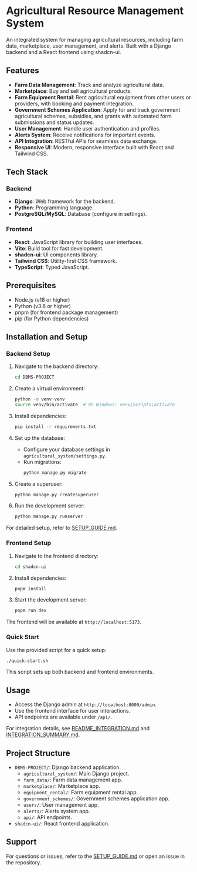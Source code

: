 # Agricultural Resource Management System

An integrated system for managing agricultural resources, including farm data, marketplace, user management, and alerts. Built with a Django backend and a React frontend using shadcn-ui.

## Features

- **Farm Data Management**: Track and analyze agricultural data.
- **Marketplace**: Buy and sell agricultural products.
- **Farm Equipment Rental**: Rent agricultural equipment from other users or providers, with booking and payment integration.
- **Government Schemes Application**: Apply for and track government agricultural schemes, subsidies, and grants with automated form submissions and status updates.
- **User Management**: Handle user authentication and profiles.
- **Alerts System**: Receive notifications for important events.
- **API Integration**: RESTful APIs for seamless data exchange.
- **Responsive UI**: Modern, responsive interface built with React and Tailwind CSS.

## Tech Stack

### Backend
- **Django**: Web framework for the backend.
- **Python**: Programming language.
- **PostgreSQL/MySQL**: Database (configure in settings).

### Frontend
- **React**: JavaScript library for building user interfaces.
- **Vite**: Build tool for fast development.
- **shadcn-ui**: UI components library.
- **Tailwind CSS**: Utility-first CSS framework.
- **TypeScript**: Typed JavaScript.

## Prerequisites

- Node.js (v18 or higher)
- Python (v3.8 or higher)
- pnpm (for frontend package management)
- pip (for Python dependencies)

## Installation and Setup

### Backend Setup

1. Navigate to the backend directory:
   ```sh
   cd DBMS-PROJECT
   ```

2. Create a virtual environment:
   ```sh
   python -m venv venv
   source venv/bin/activate  # On Windows: venv\Scripts\activate
   ```

3. Install dependencies:
   ```sh
   pip install -r requirements.txt
   ```

4. Set up the database:
   - Configure your database settings in `agricultural_system/settings.py`.
   - Run migrations:
     ```sh
     python manage.py migrate
     ```

5. Create a superuser:
   ```sh
   python manage.py createsuperuser
   ```

6. Run the development server:
   ```sh
   python manage.py runserver
   ```

For detailed setup, refer to [SETUP_GUIDE.md](SETUP_GUIDE.md).

### Frontend Setup

1. Navigate to the frontend directory:
   ```sh
   cd shadcn-ui
   ```

2. Install dependencies:
   ```sh
   pnpm install
   ```

3. Start the development server:
   ```sh
   pnpm run dev
   ```

The frontend will be available at `http://localhost:5173`.

### Quick Start

Use the provided script for a quick setup:
```sh
./quick-start.sh
```

This script sets up both backend and frontend environments.

## Usage

- Access the Django admin at `http://localhost:8000/admin`.
- Use the frontend interface for user interactions.
- API endpoints are available under `/api/`.

For integration details, see [README_INTEGRATION.md](README_INTEGRATION.md) and [INTEGRATION_SUMMARY.md](INTEGRATION_SUMMARY.md).

## Project Structure

- `DBMS-PROJECT/`: Django backend application.
  - `agricultural_system/`: Main Django project.
  - `farm_data/`: Farm data management app.
  - `marketplace/`: Marketplace app.
  - `equipment_rental/`: Farm equipment rental app.
  - `government_schemes/`: Government schemes application app.
  - `users/`: User management app.
  - `alerts/`: Alerts system app.
  - `api/`: API endpoints.
- `shadcn-ui/`: React frontend application.


## Support

For questions or issues, refer to the [SETUP_GUIDE.md](SETUP_GUIDE.md) or open an issue in the repository.
